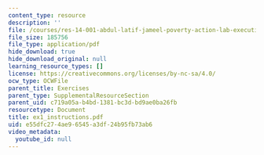 ```yaml
---
content_type: resource
description: ''
file: /courses/res-14-001-abdul-latif-jameel-poverty-action-lab-executive-training-evaluating-social-programs-2009-spring-2009/e55dfc274ae96545a3df24b95fb73ab6_ex1_instructions.pdf
file_size: 185756
file_type: application/pdf
hide_download: true
hide_download_original: null
learning_resource_types: []
license: https://creativecommons.org/licenses/by-nc-sa/4.0/
ocw_type: OCWFile
parent_title: Exercises
parent_type: SupplementalResourceSection
parent_uid: c719a05a-b4bd-1381-bc3d-bd9ae0ba26fb
resourcetype: Document
title: ex1_instructions.pdf
uid: e55dfc27-4ae9-6545-a3df-24b95fb73ab6
video_metadata:
  youtube_id: null
---
```

